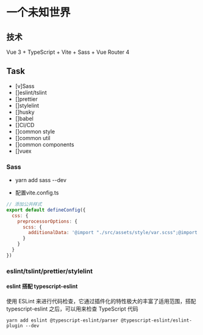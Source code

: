 # 一个未知世界

## 技术

Vue 3 + TypeScript + Vite + Sass + Vue Router 4

## Task

- [v]Sass
- []eslint/tslint
- []prettier
- []stylelint
- []husky
- []babel
- []CI/CD
- []common style
- []common util
- []common components
- []vuex

### Sass

- yarn add sass --dev

- 配置vite.config.ts

```js
// 添加公共样式
export default defineConfig({
  css: {
    preprocessorOptions: {
      scss: {
        additionalData: '@import "./src/assets/style/var.scss";@import "./src/assets/style/common.scss";'
      }
    }
  }
})
```

### eslint/tslint/prettier/stylelint


#### eslint 搭配 typescript-eslint


使用 ESLint 来进行代码检查，它通过插件化的特性极大的丰富了适用范围，搭配 typescript-eslint 之后，可以用来检查 TypeScript 代码

```shell
yarn add eslint @typescript-eslint/parser @typescript-eslint/eslint-plugin --dev
```

